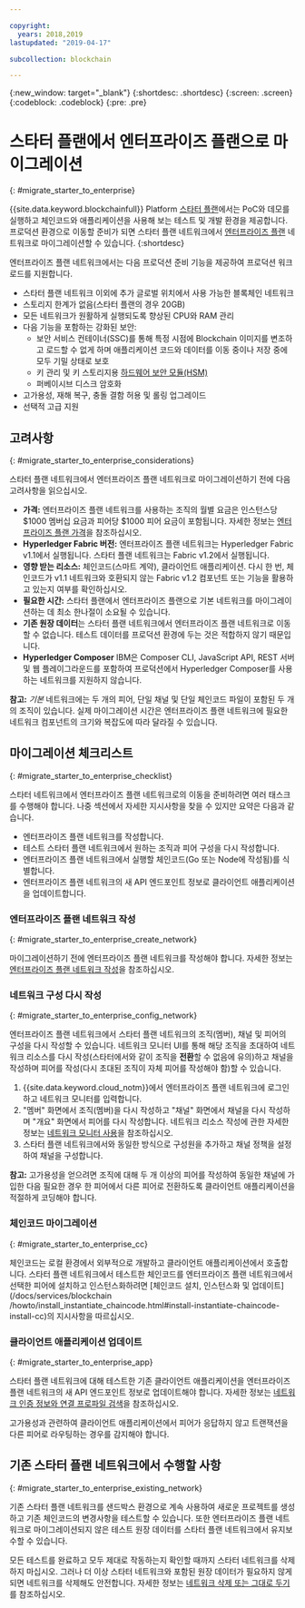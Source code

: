 ```yaml
---

copyright:
  years: 2018,2019
lastupdated: "2019-04-17"

subcollection: blockchain

---
```


{:new_window: target="_blank"}
{:shortdesc: .shortdesc}
{:screen: .screen}
{:codeblock: .codeblock}
{:pre: .pre}

# 스타터 플랜에서 엔터프라이즈 플랜으로 마이그레이션
{: #migrate_starter_to_enterprise}

{{site.data.keyword.blockchainfull}} Platform [스타터 플랜](/docs/services/blockchain/starter_plan.html#starter-plan-about)에서는 PoC와 데모를 실행하고 체인코드와 애플리케이션을 사용해 보는 테스트 및 개발 환경을 제공합니다. 프로덕션 환경으로 이동할 준비가 되면 스타터 플랜 네트워크에서 [엔터프라이즈 플랜](/docs/services/blockchain/enterprise_plan.html#enterprise-plan-about) 네트워크로 마이그레이션할 수 있습니다.
{:shortdesc}

엔터프라이즈 플랜 네트워크에서는 다음 프로덕션 준비 기능을 제공하여 프로덕션 워크로드를 지원합니다.

- 스타터 플랜 네트워크 이외에 추가 글로벌 위치에서 사용 가능한 블록체인 네트워크
- 스토리지 한계가 없음(스타터 플랜의 경우 20GB)
- 모든 네트워크가 원활하게 실행되도록 향상된 CPU와 RAM 관리
- 다음 기능을 포함하는 강화된 보안:
  - 보안 서비스 컨테이너(SSC)를 통해 특정 시점에 Blockchain 이미지를 변조하고 로드할 수 없게 하며 애플리케이션 코드와 데이터를 이동 중이나 저장 중에 모두 기밀 상태로 보호
  - 키 관리 및 키 스토리지용 [하드웨어 보안 모듈(HSM)](/docs/services/blockchain/glossary.html#glossary-hsm)
  - 퍼베이시브 디스크 암호화
- 고가용성, 재해 복구, 충돌 결함 허용 및 롤링 업그레이드
- 선택적 고급 지원

## 고려사항
{: #migrate_starter_to_enterprise_considerations}

스타터 플랜 네트워크에서 엔터프라이즈 플랜 네트워크로 마이그레이션하기 전에 다음 고려사항을 읽으십시오.

- **가격:** 엔터프라이즈 플랜 네트워크를 사용하는 조직의 월별 요금은 인스턴스당 $1000 멤버십 요금과 피어당 $1000 피어 요금이 포함됩니다. 자세한 정보는 [엔터프라이즈 플랜 가격](/docs/services/blockchain/howto/pricing.html#ibp-pricing-enterprise-plan)을 참조하십시오.
- **Hyperledger Fabric 버전:** 엔터프라이즈 플랜 네트워크는 Hyperledger Fabric v1.1에서 실행됩니다. 스타터 플랜 네트워크는 Fabric v1.2에서 실행됩니다.
- **영향 받는 리소스:** 체인코드(스마트 계약), 클라이언트 애플리케이션. 다시 한 번, 체인코드가 v1.1 네트워크와 호환되지 않는 Fabric v1.2 컴포넌트 또는 기능을 활용하고 있는지 여부를 확인하십시오.
- **필요한 시간:** 스타터 플랜에서 엔터프라이즈 플랜으로 기본 네트워크를 마이그레이션하는 데 최소 한나절이 소요될 수 있습니다.
- **기존 원장 데이터**는 스타터 플랜 네트워크에서 엔터프라이즈 플랜 네트워크로 이동할 수 없습니다. 테스트 데이터를 프로덕션 환경에 두는 것은 적합하지 않기 때문입니다.
- **Hyperledger Composer** IBM은 Composer CLI, JavaScript API, REST 서버 및 웹 플레이그라운드를 포함하여 프로덕션에서 Hyperledger Composer를 사용하는 네트워크를 지원하지 않습니다.

**참고:** *기본* 네트워크에는 두 개의 피어, 단일 채널 및 단일 체인코드 파일이 포함된 두 개의 조직이 있습니다. 실제 마이그레이션 시간은 엔터프라이즈 플랜 네트워크에 필요한 네트워크 컴포넌트의 크기와 복잡도에 따라 달라질 수 있습니다.

## 마이그레이션 체크리스트
{: #migrate_starter_to_enterprise_checklist}

스타터 네트워크에서 엔터프라이즈 플랜 네트워크로의 이동을 준비하려면 여러 태스크를 수행해야 합니다. 나중 섹션에서 자세한 지시사항을 찾을 수 있지만 요약은 다음과 같습니다.

- 엔터프라이즈 플랜 네트워크를 작성합니다.
- 테스트 스타터 플랜 네트워크에서 원하는 조직과 피어 구성을 다시 작성합니다.
- 엔터프라이즈 플랜 네트워크에서 실행할 체인코드(Go 또는 Node에 작성됨)를 식별합니다.
- 엔터프라이즈 플랜 네트워크의 새 API 엔드포인트 정보로 클라이언트 애플리케이션을 업데이트합니다.

### 엔터프라이즈 플랜 네트워크 작성
{: #migrate_starter_to_enterprise_create_network}

마이그레이션하기 전에 엔터프라이즈 플랜 네트워크를 작성해야 합니다. 자세한 정보는 [엔터프라이즈 플랜 네트워크 작성](/docs/services/blockchain/get_start.html#getting-started-with-enterprise-plan-create-network)을 참조하십시오.

### 네트워크 구성 다시 작성
{: #migrate_starter_to_enterprise_config_network}

엔터프라이즈 플랜 네트워크에서 스타터 플랜 네트워크의 조직(멤버), 채널 및 피어의 구성을 다시 작성할 수 있습니다. 네트워크 모니터 UI를 통해 해당 조직을 초대하여 네트워크 리소스를 다시 작성(스타터에서와 같이 조직을 **전환**할 수 없음에 유의)하고 채널을 작성하며 피어를 작성(다시 초대된 조직이 자체 피어를 작성해야 함)할 수 있습니다.

1. {{site.data.keyword.cloud_notm}}에서 엔터프라이즈 플랜 네트워크에 로그인하고 네트워크 모니터를 입력합니다.
2. "멤버" 화면에서 조직(멤버)을 다시 작성하고 "채널" 화면에서 채널을 다시 작성하며 "개요" 화면에서 피어를 다시 작성합니다. 네트워크 리소스 작성에 관한 자세한 정보는 [네트워크 모니터 사용](/docs/services/blockchain/v10_dashboard.html#ibp-dashboard-overview)을 참조하십시오.
3. 스타터 플랜 네트워크에서와 동일한 방식으로 구성원을 추가하고 채널 정책을 설정하여 채널을 구성합니다.

**참고:** 고가용성을 얻으려면 조직에 대해 두 개 이상의 피어를 작성하여 동일한 채널에 가입한 다음 필요한 경우 한 피어에서 다른 피어로 전환하도록 클라이언트 애플리케이션을 적절하게 코딩해야 합니다.

### 체인코드 마이그레이션
{: #migrate_starter_to_enterprise_cc}

체인코드는 로컬 환경에서 외부적으로 개발하고 클라이언트 애플리케이션에서 호출합니다. 스타터 플랜 네트워크에서
테스트한 체인코드를 엔터프라이즈 플랜 네트워크에서 선택한 피어에 설치하고 인스턴스화하려면 [체인코드 설치, 인스턴스화 및 업데이트](/docs/services/blockchain
/howto/install_instantiate_chaincode.html#install-instantiate-chaincode-install-cc)의 지시사항을 따르십시오.

### 클라이언트 애플리케이션 업데이트
{: #migrate_starter_to_enterprise_app}

스타터 플랜 네트워크에 대해 테스트한 기존 클라이언트 애플리케이션을 엔터프라이즈 플랜 네트워크의 새 API 엔드포인트 정보로 업데이트해야 합니다. 자세한 정보는 [네트워크 인증 정보와 연결 프로파일 검색](/docs/services/blockchain/get_start.html#getting-started-with-enterprise-plan-retrieve-credentials)을 참조하십시오.

고가용성과 관련하여 클라이언트 애플리케이션에서 피어가 응답하지 않고 트랜잭션을 다른 피어로 라우팅하는 경우를 감지해야 합니다.

## 기존 스타터 플랜 네트워크에서 수행할 사항
{: #migrate_starter_to_enterprise_existing_network}

기존 스타터 플랜 네트워크를 샌드박스 환경으로 계속 사용하여 새로운 프로젝트를 생성하고 기존 체인코드의 변경사항을 테스트할 수 있습니다. 또한 엔터프라이즈 플랜 네트워크로 마이그레이션되지 않은 테스트 원장 데이터를 스타터 플랜 네트워크에서 유지보수할 수 있습니다.

모든 테스트를 완료하고 모두 제대로 작동하는지 확인할 때까지 스타터 네트워크를 삭제하지 마십시오. 그러나 더 이상 스타터 네트워크와 포함된 원장 데이터가 필요하지 않게 되면 네트워크를 삭제해도 안전합니다. 자세한 정보는 [네트워크 삭제 또는 그대로 두기](/docs/services/blockchain/get_start_starter_plan.html#getting-started-with-starter-plan-delete-network)를 참조하십시오.
